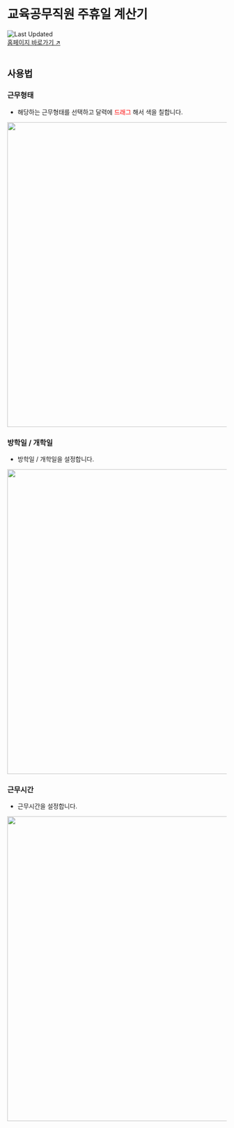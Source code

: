 # 교육공무직원 주휴일 계산기
![Last Updated](https://img.shields.io/github/last-commit/ju-hyu/ju-hyu.github.io?label=마지막%20업데이트&style=flat-square) 
<br/>
<a href="ju-hyu.github.io">홈페이지 바로가기 ↗</a>
<br/><br/>

## 사용법

### 근무형태
- 해당하는 근무형태를 선택하고 달력에 <span style="color: red;">드래그</span> 해서 색을 칠합니다.

<img src="https://github.com/user-attachments/assets/147d57ed-7928-4196-a55a-7c8ddb32eb55" width=700 />

### 방학일 / 개학일
- 방학일 / 개학일을 설정합니다.
<img src="https://github.com/user-attachments/assets/22ae6f69-46c4-4d6f-817a-6c6be49a5398" width=700 />

### 근무시간
- 근무시간을 설정합니다.

<img src="https://github.com/user-attachments/assets/160e9698-2242-46ef-94c3-b26c31ebcf2d" width=700 />
